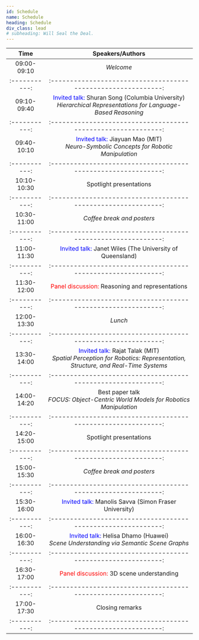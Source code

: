 ```yaml
---
id: Schedule
name: Schedule
heading: Schedule
div_class: lead
# subheading: Will Seal the Deal.
---
```

<!-- <font color="red"> Note:</font>  due to the coronavirus outbreak, the ICRA 2020 PAL workshop will be released as a collection of videos and advertised via Facebook/Twitter/Youtube. Feel free to follow <a href="https://twitter.com/lucacarlone1">@lucacarlone1</a> on Twitter for updates. The recordings will also be collected on the workshop website. On the day the talk is released, the speakers will also reply to questions on the ICRA 2020 slack workspace (channel #ws9). -->

<!-- | Time   |      Title      |  Speakers/Authors |   
|:-----------:|:-----------------------------------:|:------------------------:|
June 10 | <font color="red"> Workshop suspended for #ShutDownSTEM </font>    							      | <a href="https://www.shutdownstem.com/">https://www.shutdownstem.com/</a> |
June 11 | <font color="red"> Invited talk </font>    							      | Davide Scaramuzza and Antonio Loquercio (UZurich) | 
June 12 | <font color="blue"> Paper: </font> <a href="https://drive.google.com/file/d/1lYBiVyR4rqZcZP24Dh2T6XoLGL8yGUqI/view?usp=sharing" target="_blank">Go Fetch: Mobile Manipulation in Unstructured Environments</a>    | K. Blomqvist, M. Breyer, A. Cramariuc, J. Förster, M. Grinvald, F. Tschopp, J. Chung, L. Ott, J. Nieto, R. Siegwart  |
|:-----------:|:-----------------------------------:|:------------------------:|
|:-----------:|:-----------------------------------:|:------------------------:|
June 13 | <font color="red"> Tutorial: Kimera </font>                         | Toni Rosinol & Andrew Violette (MIT)|
|:-----------:|:-----------------------------------:|:------------------------:|
|:-----------:|:-----------------------------------:|:------------------------:|
June 14 | <font color="blue"> Paper: </font> <a href="https://drive.google.com/file/d/1JMrgrN-gJWbf4BEQBB6MNGX5p9FjXuoo/view?usp=sharing" target="_blank">Goal-Aware Prediction: Learning to Model what Matters</a>   | Suraj Nair, Silvio Savarese, Chelsea Finn |
June 15 | <font color="blue"> Paper: </font> <a href="https://drive.google.com/file/d/1wkvAjfCSk1kqeb4_pzI6G3EYKLqOgQ7N/view?usp=sharing" target="_blank">Locally Observable Markov Decision Processes</a>  | Max Merlin, Neev Parikh, Eric Rosen, George Konidaris |
|:-----------:|:-----------------------------------:|:------------------------:|
|:-----------:|:-----------------------------------:|:------------------------:|
June 16 | <font color="red"> Invited talk </font>                         | Dhruv Batra (Georgia Tech) |
June 17 | <font color="blue"> Paper: </font> <a href="https://drive.google.com/file/d/1-rpqvKNlzP8pQ2Ll_v2JCxlQOdMBjLum/view?usp=sharing" target="_blank">Scene Explanation through Verification of Stable Object Poses</a>   |  Dominik Bauer, Timothy Patten, Markus Vincze |
June 18 | <font color="blue"> Keynote Presentation </font>  | GOSEEK Challenge Winner  |
|:-----------:|:-----------------------------------:|:------------------------:|
|:-----------:|:-----------------------------------:|:------------------------:|
June 19 | <font color="red"> Invited talk </font>                         | Jeannette Bohg  (Stanford)| 
June 20 | <font color="blue"> Paper: </font> <a href="https://drive.google.com/file/d/1iXxdRyr1aLUamwYR3hNkvvMYhwhcppb6/view?usp=sharing" target="_blank">Context Analysis in Static Household Environments</a> | Andrei Costinescu and Darius Burschka  | 
June 21 | <font color="blue"> Paper: </font> <a href="https://drive.google.com/file/d/1tLe_63gofrMihAlQJRuZV2lT0BD2pFOz/view?usp=sharing" target="_blank">On the Potential of Smarter Multi-layer Maps</a>  |  Francesco Verdoja and Ville Kyrki  |
|:-----------:|:-----------------------------------:|:------------------------:|
|:-----------:|:-----------------------------------:|:------------------------:|
June 22 | <font color="red"> Invited talk </font>                         | Marco Pavone (Stanford) |
|:-----------:|:-----------------------------------:|:------------------------:|
|:-----------:|:-----------------------------------:|:------------------------:|
June 23 | <font color="blue"> Paper: </font> <a href="https://drive.google.com/file/d/1mhDIk8OzQ-rCgGnsQAgJ7s9WNRVgo_dr/view?usp=sharing" target="_blank">Motion Planning in Understructured Road Environments with Stacked Reservation Grids</a>   | Fangyu Wu, Dequan Wang, Minjune Hwang, Chenhui Hao, Jiawei Lu, Trevor Darrell, Alexandre Bayen  |
June 24 | <font color="blue"> Paper: </font> <a href="https://drive.google.com/file/d/1TzrsPd3FhXqPrc6sEO16piE4DyL-2v8t/view?usp=sharing" target="_blank"> Where are the Keys? - Learning Object-Centric Navigation Policies on Semantic Maps with Graph Convolutional Networks </a>  | Niko Suenderhauf   |
|:-----------:|:-----------------------------------:|:------------------------:|
|:-----------:|:-----------------------------------:|:------------------------:|
June 25 | <font color="red"> Invited talk </font>                         | Cesar Cadena (ETH Zurich)|
|:-----------:|:-----------------------------------:|:------------------------:|
|:-----------:|:-----------------------------------:|:------------------------:| -->

| Time   |      Speakers/Authors      |   
|:-----------:|:-----------------------------------------------------------:|
09:00-09:10 | <i>Welcome</i> |
|:-----------:|:-----------------------------------------------------------:|
09:10-09:40 | <font color="blue">Invited talk:</font> Shuran Song (Columbia University)<br><i>Hierarchical Representations for Language-Based Reasoning</i> | 
|:-----------:|:-----------------------------------------------------------:|
09:40-10:10 | <font color="blue">Invited talk:</font> Jiayuan Mao (MIT)<br><i>Neuro-Symbolic Concepts for Robotic Manipulation</i> |
|:-----------:|:-----------------------------------------------------------:|
10:10-10:30 | Spotlight presentations |
|:-----------:|:-----------------------------------------------------------:|
10:30-11:00 | <i>Coffee break and posters</i> |
|:-----------:|:-----------------------------------------------------------:|
11:00-11:30 | <font color="blue">Invited talk:</font> Janet Wiles (The University of Queensland) |
|:-----------:|:-----------------------------------------------------------:|
11:30-12:00 | <font color="red">Panel discussion:</font> Reasoning and representations |
|:-----------:|:-----------------------------------------------------------:|
12:00-13:30 | <i>Lunch</i> |
|:-----------:|:-----------------------------------------------------------:|
13:30-14:00 | <font color="blue">Invited talk:</font> Rajat Talak (MIT)<br><i>Spatial Perception for Robotics: Representation, Structure, and Real-Time Systems</i> | 
|:-----------:|:-----------------------------------------------------------:|
14:00-14:20 | Best paper talk<br><i>FOCUS: Object-Centric World Models for Robotics Manipulation</i> |
|:-----------:|:-----------------------------------------------------------:|
14:20-15:00 | Spotlight presentations |
|:-----------:|:-----------------------------------------------------------:|
15:00-15:30 | <i>Coffee break and posters</i> |
|:-----------:|:-----------------------------------------------------------:|
15:30-16:00 | <font color="blue">Invited talk:</font> Manolis Savva (Simon Fraser University) | 
|:-----------:|:-----------------------------------------------------------:|
16:00-16:30 | <font color="blue">Invited talk:</font> Helisa Dhamo (Huawei)<br><i>Scene Understanding via Semantic Scene Graphs</i> |
|:-----------:|:-----------------------------------------------------------:|
16:30-17:00 | <font color="red">Panel discussion:</font> 3D scene understanding |
|:-----------:|:-----------------------------------------------------------:|
17:00-17:30 | Closing remarks |
|:-----------:|:-----------------------------------------------------------:|


<!-- The speaker release form can be found <a href="https://www.dropbox.com/s/qbep5bi10wo2eew/PALSpeakerReleaseForm.pdf?dl=0">here</a>. -->





